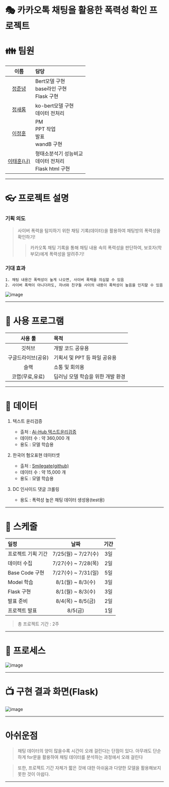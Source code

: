 # 🎭 카카오톡 채팅을 활용한 폭력성 확인 프로젝트

# 👪 팀원

|이름|담당|
|:---:|:---|
[정준녕](https://github.com/ezez-refer)|Bert모델 구현<br/>base라인 구현 <br/> Flask 구현|
[정새롬](https://github.com/jkat-yd)|ko-bert모델 구현<br/> 데이터 전처리 |
[이정훈](https://github.com/coronarita)|PM <br/> PPT 작업 <br/> 발표 <br/> wandB 구현 |
[이태훈(나)](https://github.com/git-ThLee)| 형태소분석기 성능비교 <br/> 데이터 전처리 <br/> Flask html 구현|

---

# 👓 프로젝트 설명

### 기획 의도

> 사이버 폭력을 탐지하기 위한 채팅 기록(데이터)을 활용하여 채팅방의 폭력성을 확인하기!
>> 카카오톡 채팅 기록을 통해 채팅 내용 속의 폭력성을 판단하여, 보호자(학부모)에게 폭력성을 알려주기! 

### 기대 효과

    1. 채팅 내용간 폭력성이 높게 나오면, 사이버 폭력을 의심할 수 있음  
    2. 사이버 폭력이 아니더라도, 자녀와 친구들 사이의 내용이 폭력성이 높음을 인지할 수 있음  

![image](https://user-images.githubusercontent.com/55564114/183452175-0d1486da-e217-4c94-8149-643929e29579.png)  

---

# 👜 사용 프로그램

|사용 툴 | 목적 |
|:---:|:---|
|깃허브| 개발 코드 공유용 |
|구글드라이브(공유) | 기획서 및 PPT 등 파일 공유용 |
|슬랙| 소통 및 회의용 |
|코랩(무료,유료)| 딥러닝 모델 학습을 위한 개발 환경|

---

# 📼 데이터

1. 텍스트 윤리검증 
    - 출처 : [Ai-Hub 텍스트윤리검증](https://aihub.or.kr/aihubdata/data/view.do?currMenu=115&topMenu=100&aihubDataSe=realm&dataSetSn=558)  
    - 데이터 수 : 약 360,000 개
    - 용도 : 모델 학습용

2. 한국어 혐오표현 데이터셋
    - 출처 : [Smilegate(github)](https://github.com/smilegate-ai/korean_unsmile_dataset?fbclid=IwAR0xTlHYCWK0LtrghSL1bPm2su69-LbjisutmcvLlERlHzroMlVpHq3h71g)
    - 데이터 수 : 약 15,000 개
    - 용도 : 모델 학습용

3. DC 인사이드 댓글 크롤링
    - 용도 : 폭력성 높은 채팅 데이터 생성용(test용)

---

# 📆 스케줄

|일정| 날짜| 기간 |
|:---|:---:|:---:|
|프로젝트 기획 기간| 7/25(월) ~ 7/27(수) | 3일 |
|데이터 수집|7/27(수) ~ 7/28(목)|2일|
|Base Code 구현|7/27(수) ~ 7/31(일)|5일|
|Model 학습|8/1(월) ~ 8/3(수)|3일|
|Flask 구현|8/1(월) ~ 8/3(수)|3일|
|발표 준비|8/4(목) ~ 8/5(금) |2일|
|프로젝트 발표|8/5(금)|1일|


> 총 프로젝트 기간 : 2주

---

# 🎈 프로세스

![image](https://user-images.githubusercontent.com/55564114/183454042-cc1d2617-db0b-47f1-bd3a-4bb718774fee.png)
  
---

# 📺 구현 결과 화면(Flask)

![image](https://user-images.githubusercontent.com/55564114/183454288-37badb27-acb5-4976-9f94-e499fd9994a9.png)
  
---

# 아쉬운점

> 채팅 데이터의 양이 많을수록 시간이 오래 걸린다는 단점이 있다. 아무래도 단순하게 for문을 활용하여 채팅 데이터를 분석하는 과정에서 오래 걸린다

> 또한, 프로젝트 기간 자체가 짧은 것에 대한 아쉬움과 다양한 모델을 활용해보지 못한 것이 아쉽다.

---
